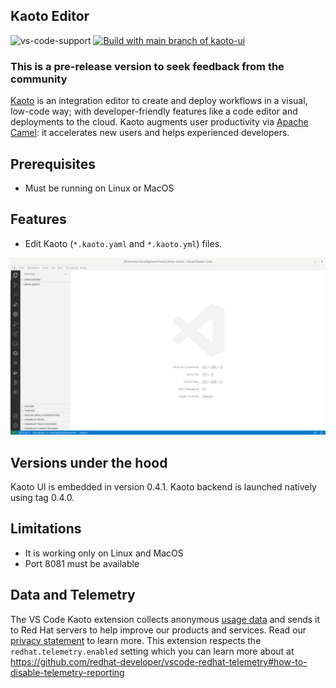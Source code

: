 ## Kaoto Editor

![vs-code-support](https://img.shields.io/badge/Visual%20Studio%20Code-1.46.0+-blue.svg)
[![Build with main branch of kaoto-ui](https://github.com/KaotoIO/vscode-kaoto/actions/workflows/main-kaoto.yaml/badge.svg)](https://github.com/KaotoIO/vscode-kaoto/actions/workflows/main-kaoto.yaml)

### **This is a pre-release version to seek feedback from the community**

[Kaoto](https://www.kaoto.io) is an integration editor to create and deploy workflows in a visual, low-code way; with developer-friendly features like a code editor and deployments to the cloud. Kaoto augments user productivity via [Apache Camel](https://camel.apache.org/): it accelerates new users and helps experienced developers.

## Prerequisites

- Must be running on Linux or MacOS

## Features

- Edit Kaoto (`*.kaoto.yaml` and `*.kaoto.yml`) files.

![Create file named demo.kaoto.yaml, it opens automatically, then add 2 steps in embedded Kaoto UI and save the editor](images/basicDemo.gif)

## Versions under the hood

Kaoto UI is embedded in version 0.4.1. Kaoto backend is launched natively using tag 0.4.0.

## Limitations

- It is working only on Linux and MacOS
- Port 8081 must be available

## Data and Telemetry

The VS Code Kaoto extension collects anonymous [usage data](USAGE_DATA.md) and sends it to Red Hat servers to help improve our products and services. Read our [privacy statement](https://developers.redhat.com/article/tool-data-collection) to learn more. This extension respects the `redhat.telemetry.enabled` setting which you can learn more about at https://github.com/redhat-developer/vscode-redhat-telemetry#how-to-disable-telemetry-reporting

